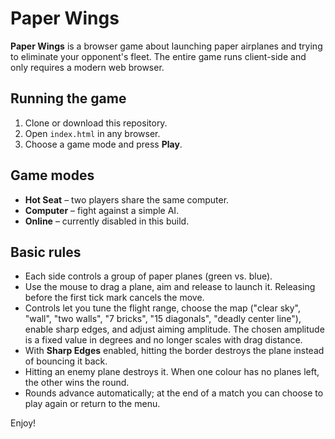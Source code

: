# Paper Wings

**Paper Wings** is a browser game about launching paper airplanes and trying to eliminate your opponent's fleet. The entire game runs client-side and only requires a modern web browser.

## Running the game

1. Clone or download this repository.
2. Open `index.html` in any browser.
3. Choose a game mode and press **Play**.

## Game modes

- **Hot Seat** – two players share the same computer.
- **Computer** – fight against a simple AI.
- **Online** – currently disabled in this build.

## Basic rules

- Each side controls a group of paper planes (green vs. blue).
- Use the mouse to drag a plane, aim and release to launch it. Releasing before the first tick mark cancels the move.
- Controls let you tune the flight range, choose the map ("clear sky", "wall", "two walls", "7 bricks", "15 diagonals", "deadly center line"), enable sharp edges, and adjust aiming amplitude. The chosen amplitude is a fixed value in degrees and no longer scales with drag distance.
- With **Sharp Edges** enabled, hitting the border destroys the plane instead of bouncing it back.
- Hitting an enemy plane destroys it. When one colour has no planes left, the other wins the round.
- Rounds advance automatically; at the end of a match you can choose to play again or return to the menu.

Enjoy!
